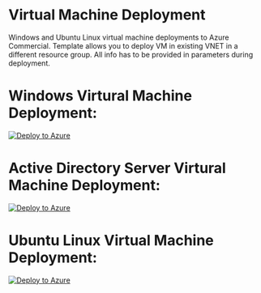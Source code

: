 # Virtual Machine Deployment
Windows and Ubuntu Linux virtual machine deployments to Azure Commercial.  Template allows you to deploy VM in existing VNET in a different resource group.  All info has to be provided in parameters during deployment.

# Windows Virtural Machine Deployment:
[![Deploy to Azure](https://aka.ms/deploytoazurebutton)](https://portal.azure.com/#create/Microsoft.Template/uri/https%3A%2F%2Fraw.githubusercontent.com%2Ftoddnelson5%2Fvmdeploy%2Fmaster%2FWindowsVirtualMachine.json)

# Active Directory Server Virtural Machine Deployment:
[![Deploy to Azure](https://aka.ms/deploytoazurebutton)](https://portal.azure.com/#create/Microsoft.Template/uri/https%3a%2f%2fraw.githubusercontent.com%2ftoddnelson5%2fvmdeploy%2fmaster%2fadserver.json)

# Ubuntu Linux Virtual Machine Deployment:
[![Deploy to Azure](https://aka.ms/deploytoazurebutton)](https://portal.azure.com/#create/Microsoft.Template/uri/https%3A%2F%2Fraw.githubusercontent.com%2Ftoddnelson5%2Fvmdeploy%2Fmaster%2Flinuxvm.json)


